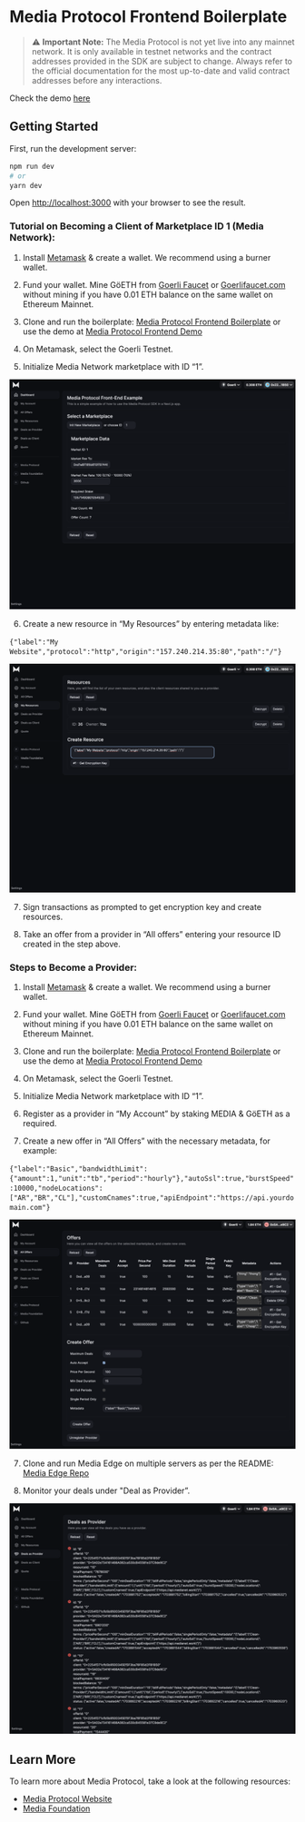 # Media Protocol Frontend Boilerplate

> ⚠️ **Important Note:** The Media Protocol is not yet live into any mainnet network. It is only available in testnet networks and the contract addresses provided in the SDK are subject to change. Always refer to the official documentation for the most up-to-date and valid contract addresses before any interactions.

Check the demo [here](https://media-protocol-frontend-boilerplate.vercel.app/)

## Getting Started

First, run the development server:

```bash
npm run dev
# or
yarn dev
```

Open [http://localhost:3000](http://localhost:3000) with your browser to see the result.


### Tutorial on Becoming a Client of Marketplace ID 1 (Media Network):

1. Install [Metamask](https://support.metamask.io/hc/en-us/articles/360015489531) & create a wallet. We recommend using a burner wallet. 

2.  Fund your wallet. Mine GöETH from [Goerli Faucet](https://goerli-faucet.pk910.de/) or [Goerlifaucet.com](https://goerlifaucet.com/) without mining if you have 0.01 ETH balance on the same wallet on Ethereum Mainnet.

3. Clone and run the boilerplate: [Media Protocol Frontend Boilerplate](https://github.com/mediafoundation/media-protocol-frontend-boilerplate) or use the demo at [Media Protocol Frontend Demo](https://media-protocol-frontend-boilerplate.vercel.app/)

4. On Metamask, select the Goerli Testnet.

5. Initialize Media Network marketplace with ID “1”.

![](https://raw.githubusercontent.com/mediafoundation/media-protocol-frontend-boilerplate/main/public/images/initialize.png)

6. Create a new resource in “My Resources” by entering metadata like: 

`{"label":"My Website","protocol":"http","origin":"157.240.214.35:80","path":"/"}`

![](https://raw.githubusercontent.com/mediafoundation/media-protocol-frontend-boilerplate/main/public/images/client.png)

7. Sign transactions as prompted to get encryption key and create resources.

8. Take an offer from a provider in “All offers” entering your resource ID created in the step above.

### Steps to Become a Provider:

1. Install [Metamask](https://support.metamask.io/hc/en-us/articles/360015489531) & create a wallet. We recommend using a burner wallet. 

2.  Fund your wallet. Mine GöETH from [Goerli Faucet](https://goerli-faucet.pk910.de/) or [Goerlifaucet.com](https://goerlifaucet.com/) without mining if you have 0.01 ETH balance on the same wallet on Ethereum Mainnet.

3. Clone and run the boilerplate: [Media Protocol Frontend Boilerplate](https://github.com/mediafoundation/media-protocol-frontend-boilerplate) or use the demo at [Media Protocol Frontend Demo](https://media-protocol-frontend-boilerplate.vercel.app/)

4. On Metamask, select the Goerli Testnet.

5. Initialize Media Network marketplace with ID “1”.

5. Register as a provider in “My Account” by staking MEDIA & GöETH as a required.

6. Create a new offer in “All Offers” with the necessary metadata, for example: 

`{"label":"Basic","bandwidthLimit":{"amount":1,"unit":"tb","period":"hourly"},"autoSsl":true,"burstSpeed":10000,"nodeLocations":["AR","BR","CL"],"customCnames":true,"apiEndpoint":"https://api.yourdomain.com"}`

![](https://raw.githubusercontent.com/mediafoundation/media-protocol-frontend-boilerplate/main/public/images/provider.png)

7. Clone and run Media Edge on multiple servers as per the README: [Media Edge Repo](https://github.com/mediafoundation/media-edge)

8. Monitor your deals under "Deal as Provider”.

![](https://raw.githubusercontent.com/mediafoundation/media-protocol-frontend-boilerplate/main/public/images/deals.png)


## Learn More

To learn more about Media Protocol, take a look at the following resources:

- [Media Protocol Website](https://www.mediaprotocol.net/)
- [Media Foundation](https://www.x.com/Media_FDN)
